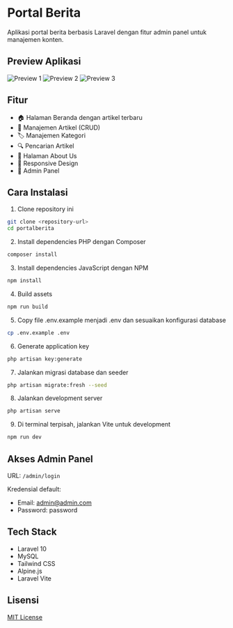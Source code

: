 # Portal Berita

Aplikasi portal berita berbasis Laravel dengan fitur admin panel untuk manajemen konten.

## Preview Aplikasi

![Preview 1](images/preview/pv1.png)
![Preview 2](images/preview/pv2.png)
![Preview 3](images/preview/pv3.png)

## Fitur

- 🏠 Halaman Beranda dengan artikel terbaru
- 📰 Manajemen Artikel (CRUD)
- 🏷️ Manajemen Kategori
- 🔍 Pencarian Artikel
- 👥 Halaman About Us
- 📱 Responsive Design
- 🔐 Admin Panel

## Cara Instalasi

1. Clone repository ini
```bash
git clone <repository-url>
cd portalberita
```

2. Install dependencies PHP dengan Composer
```bash
composer install
```

3. Install dependencies JavaScript dengan NPM
```bash
npm install
```

4. Build assets
```bash
npm run build
```

5. Copy file .env.example menjadi .env dan sesuaikan konfigurasi database
```bash
cp .env.example .env
```

6. Generate application key
```bash
php artisan key:generate
```

7. Jalankan migrasi database dan seeder
```bash
php artisan migrate:fresh --seed
```

8. Jalankan development server
```bash
php artisan serve
```

9. Di terminal terpisah, jalankan Vite untuk development
```bash
npm run dev
```

## Akses Admin Panel

URL: `/admin/login`

Kredensial default:
- Email: admin@admin.com
- Password: password

## Tech Stack

- Laravel 10
- MySQL
- Tailwind CSS
- Alpine.js
- Laravel Vite

## Lisensi

[MIT License](LICENSE)

